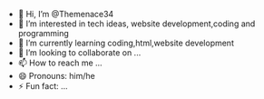 - 👋 Hi, I’m @Themenace34
- 👀 I’m interested in tech ideas, website development,coding and programming 
- 🌱 I’m currently learning coding,html,website development 
- 💞️ I’m looking to collaborate on ...
- 📫 How to reach me ...
- 😄 Pronouns: him/he
- ⚡ Fun fact: ...

<!---
Themenace34/Themenace34 is a ✨ special ✨ repository because its `README.md` (this file) appears on your GitHub profile.
You can click the Preview link to take a look at your changes.
--->
